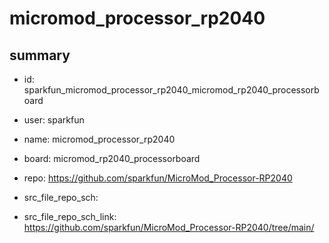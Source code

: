 # micromod_processor_rp2040
 
## summary 
* id: sparkfun_micromod_processor_rp2040_micromod_rp2040_processorboard
* user: sparkfun
* name: micromod_processor_rp2040
* board: micromod_rp2040_processorboard
* repo: https://github.com/sparkfun/MicroMod_Processor-RP2040



* src_file_repo_sch: 
* src_file_repo_sch_link: https://github.com/sparkfun/MicroMod_Processor-RP2040/tree/main/




